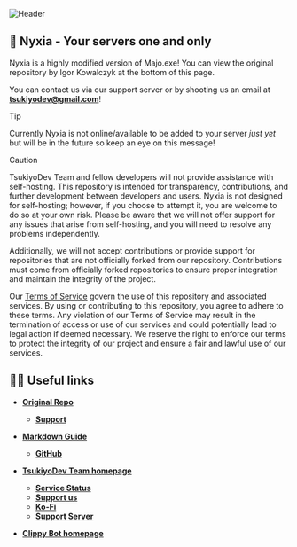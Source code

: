 ![Header](/apps/dashboard/public/assets/images/banner.png)

## 🌸 Nyxia - Your servers one and only
Nyxia is a highly modified version of Majo.exe! You can view the original repository by Igor Kowalczyk at the bottom of this page.

You can contact us via our support server or by shooting us an email at **tsukiyodev@gmail.com**!

<!-- prettier-ignore-start -->
> [!TIP]
> Currently Nyxia is not online/available to be added to your server *just yet* but will be in the future so keep an eye on this message!


> [!CAUTION]
> TsukiyoDev Team and fellow developers will not provide assistance with self-hosting. This repository is intended for transparency, contributions, and further development between developers and users. Nyxia is not designed for self-hosting; however, if you choose to attempt it, you are welcome to do so at your own risk. Please be aware that we will not offer support for any issues that arise from self-hosting, and you will need to resolve any problems independently.

Additionally, we will not accept contributions or provide support for repositories that are not officially forked from our repository. Contributions must come from officially forked repositories to ensure proper integration and maintain the integrity of the project.

Our [Terms of Service](https://github.com/TsukiyoDevs/TsukiyoDevs/wiki/Terms-and-Conditions-of-Use) govern the use of this repository and associated services. By using or contributing to this repository, you agree to adhere to these terms. Any violation of our Terms of Service may result in the termination of access or use of our services and could potentially lead to legal action if deemed necessary. We reserve the right to enforce our terms to protect the integrity of our project and ensure a fair and lawful use of our services.
<!-- prettier-ignore-end -->

## ⛓️‍💥 Useful links
- [**Original Repo**](https://github.com/IgorKowalczyk/majo.exe/)
    - [**Support**](https://github.com/sponsors/igorkowalczyk/)

- [**Markdown Guide**](https://www.markdownguide.org/)
    - [**GitHub**](https://docs.github.com/en/get-started/writing-on-github/getting-started-with-writing-and-formatting-on-github/basic-writing-and-formatting-syntax)

- [**TsukiyoDev Team homepage**](https://tsukiyodevteam.xyz/)
    - [**Service Status**](https://status.tsukiyodevteam.xyz/)
    - [**Support us**](https://github.com/sponsors/tsukiyodevs/)
    - [**Ko-Fi**](https://ko-fi.com/tsukiyodevs)
    - [**Support Server**](https://discord.gg/sJRAsZaYry)

- [**Clippy Bot homepage**](https://clippydev.xyz/)
 
